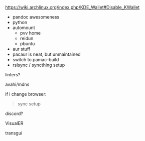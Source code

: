 https://wiki.archlinux.org/index.php/KDE_Wallet#Disable_KWallet

* pandoc awesomeness
* python
* automount
  * pvv home
  * reidun
  * pbuntu
* aur stuff
* 	pacaur is neat, but unmaintained
* 	switch to pamac-build
* rslsync / syncthing setup

linters?

avahi/mdns

if i change browser:
> sync setup

discord?

VisualER

transgui
